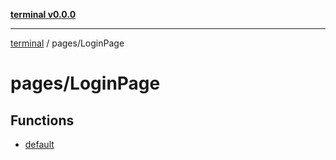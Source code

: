 [**terminal v0.0.0**](../../README.md)

***

[terminal](../../README.md) / pages/LoginPage

# pages/LoginPage

## Functions

- [default](functions/default.md)
